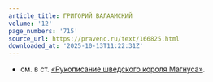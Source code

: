 ```yaml
---
article_title: ГРИГОРИЙ ВАЛААМСКИЙ
volume: '12'
page_numbers: '715'
source_url: https://pravenc.ru/text/166825.html
downloaded_at: '2025-10-13T11:22:31Z'
---
```


- см. в ст. [«Рукописание шведского короля Магнуса»](<https://pravenc.ru/text/ Рукописание шведского короля Магнуса .html>).
